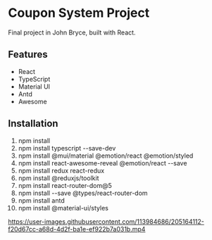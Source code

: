 
# Coupon System Project

Final project in John Bryce, built with React.



## Features

- React
- TypeScript
- Material UI
- Antd
- Awesome




## Installation

1. npm install
2. npm install typescript --save-dev
3. npm install @mui/material @emotion/react @emotion/styled
4. npm install react-awesome-reveal @emotion/react --save
5. npm install redux react-redux
6. npm install @reduxjs/toolkit
7. npm install react-router-dom@5
8. npm install --save @types/react-router-dom
9. npm install antd
10. npm install @material-ui/styles


https://user-images.githubusercontent.com/113984686/205164112-f20d67cc-a68d-4d2f-ba1e-ef922b7a031b.mp4

